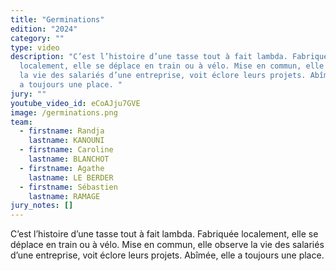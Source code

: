 ```yaml
---
title: "Germinations"
edition: "2024"
category: ""
type: video
description: "C’est l’histoire d’une tasse tout à fait lambda. Fabriquée
  localement, elle se déplace en train ou à vélo. Mise en commun, elle observe
  la vie des salariés d’une entreprise, voit éclore leurs projets. Abîmée, elle
  a toujours une place. "
jury: ""
youtube_video_id: eCoAJju7GVE
image: /germinations.png
team:
  - firstname: Randja
    lastname: KANOUNI
  - firstname: Caroline
    lastname: BLANCHOT
  - firstname: Agathe
    lastname: LE BERDER
  - firstname: Sébastien
    lastname: RAMAGE
jury_notes: []
---
```

C’est l’histoire d’une tasse tout à fait lambda. Fabriquée localement, elle se déplace en train ou à vélo. Mise en commun, elle observe la vie des salariés d’une entreprise, voit éclore leurs projets. Abîmée, elle a toujours une<!--more--> place.
